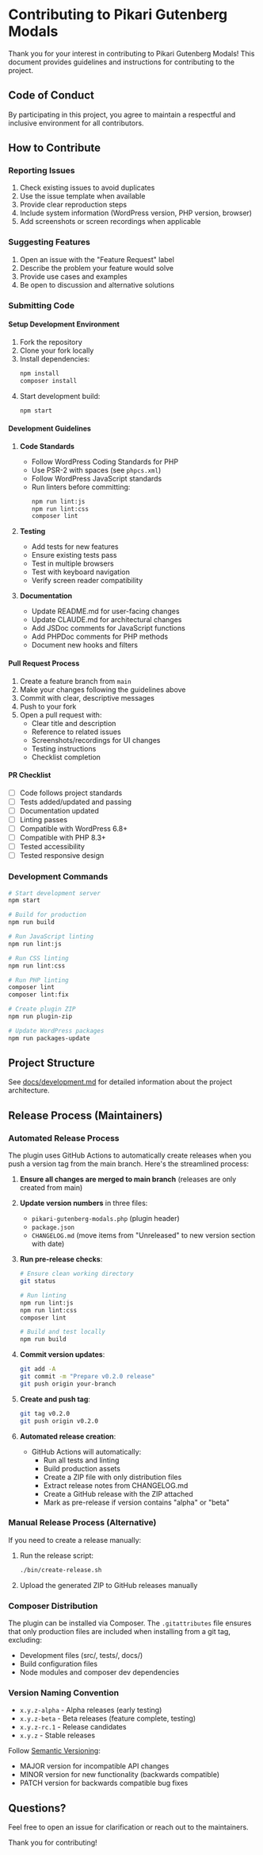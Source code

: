 # Contributing to Pikari Gutenberg Modals

Thank you for your interest in contributing to Pikari Gutenberg Modals! This document provides guidelines and instructions for contributing to the project.

## Code of Conduct

By participating in this project, you agree to maintain a respectful and inclusive environment for all contributors.

## How to Contribute

### Reporting Issues

1. Check existing issues to avoid duplicates
2. Use the issue template when available
3. Provide clear reproduction steps
4. Include system information (WordPress version, PHP version, browser)
5. Add screenshots or screen recordings when applicable

### Suggesting Features

1. Open an issue with the "Feature Request" label
2. Describe the problem your feature would solve
3. Provide use cases and examples
4. Be open to discussion and alternative solutions

### Submitting Code

#### Setup Development Environment

1. Fork the repository
2. Clone your fork locally
3. Install dependencies:
   ```bash
   npm install
   composer install
   ```
4. Start development build:
   ```bash
   npm start
   ```

#### Development Guidelines

1. **Code Standards**
   - Follow WordPress Coding Standards for PHP
   - Use PSR-2 with spaces (see `phpcs.xml`)
   - Follow WordPress JavaScript standards
   - Run linters before committing:
     ```bash
     npm run lint:js
     npm run lint:css
     composer lint
     ```

2. **Testing**
   - Add tests for new features
   - Ensure existing tests pass
   - Test in multiple browsers
   - Test with keyboard navigation
   - Verify screen reader compatibility

3. **Documentation**
   - Update README.md for user-facing changes
   - Update CLAUDE.md for architectural changes
   - Add JSDoc comments for JavaScript functions
   - Add PHPDoc comments for PHP methods
   - Document new hooks and filters

#### Pull Request Process

1. Create a feature branch from `main`
2. Make your changes following the guidelines above
3. Commit with clear, descriptive messages
4. Push to your fork
5. Open a pull request with:
   - Clear title and description
   - Reference to related issues
   - Screenshots/recordings for UI changes
   - Testing instructions
   - Checklist completion

#### PR Checklist

- [ ] Code follows project standards
- [ ] Tests added/updated and passing
- [ ] Documentation updated
- [ ] Linting passes
- [ ] Compatible with WordPress 6.8+
- [ ] Compatible with PHP 8.3+
- [ ] Tested accessibility
- [ ] Tested responsive design

### Development Commands

```bash
# Start development server
npm start

# Build for production
npm run build

# Run JavaScript linting
npm run lint:js

# Run CSS linting
npm run lint:css

# Run PHP linting
composer lint
composer lint:fix

# Create plugin ZIP
npm run plugin-zip

# Update WordPress packages
npm run packages-update
```

## Project Structure

See [docs/development.md](docs/development.md) for detailed information about the project architecture.

## Release Process (Maintainers)

### Automated Release Process

The plugin uses GitHub Actions to automatically create releases when you push a version tag from the main branch. Here's the streamlined process:

1. **Ensure all changes are merged to main branch** (releases are only created from main)

2. **Update version numbers** in three files:
   - `pikari-gutenberg-modals.php` (plugin header)
   - `package.json`
   - `CHANGELOG.md` (move items from "Unreleased" to new version section with date)

2. **Run pre-release checks**:
   ```bash
   # Ensure clean working directory
   git status
   
   # Run linting
   npm run lint:js
   npm run lint:css
   composer lint
   
   # Build and test locally
   npm run build
   ```

3. **Commit version updates**:
   ```bash
   git add -A
   git commit -m "Prepare v0.2.0 release"
   git push origin your-branch
   ```

4. **Create and push tag**:
   ```bash
   git tag v0.2.0
   git push origin v0.2.0
   ```

5. **Automated release creation**:
   - GitHub Actions will automatically:
     - Run all tests and linting
     - Build production assets
     - Create a ZIP file with only distribution files
     - Extract release notes from CHANGELOG.md
     - Create a GitHub release with the ZIP attached
     - Mark as pre-release if version contains "alpha" or "beta"

### Manual Release Process (Alternative)

If you need to create a release manually:

1. Run the release script:
   ```bash
   ./bin/create-release.sh
   ```
2. Upload the generated ZIP to GitHub releases manually

### Composer Distribution

The plugin can be installed via Composer. The `.gitattributes` file ensures that only production files are included when installing from a git tag, excluding:
- Development files (src/, tests/, docs/)
- Build configuration files
- Node modules and composer dev dependencies

### Version Naming Convention

- `x.y.z-alpha` - Alpha releases (early testing)
- `x.y.z-beta` - Beta releases (feature complete, testing)
- `x.y.z-rc.1` - Release candidates
- `x.y.z` - Stable releases

Follow [Semantic Versioning](https://semver.org/):
- MAJOR version for incompatible API changes
- MINOR version for new functionality (backwards compatible)
- PATCH version for backwards compatible bug fixes

## Questions?

Feel free to open an issue for clarification or reach out to the maintainers.

Thank you for contributing!
